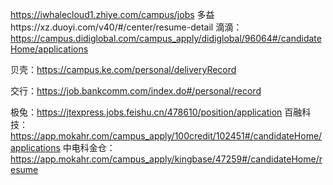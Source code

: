 https://iwhalecloud1.zhiye.com/campus/jobs
多益https://xz.duoyi.com/v40/#/center/resume-detail
滴滴：https://campus.didiglobal.com/campus_apply/didiglobal/96064#/candidateHome/applications

贝壳：https://campus.ke.com/personal/deliveryRecord

交行：https://job.bankcomm.com/index.do#/personal/record

极兔：https://jtexpress.jobs.feishu.cn/478610/position/application
百融科技：https://app.mokahr.com/campus_apply/100credit/102451#/candidateHome/applications
中电科金仓：https://app.mokahr.com/campus_apply/kingbase/47259#/candidateHome/resume